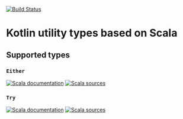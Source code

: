 [![Build Status](https://travis-ci.org/sczerwinski/kotlin-util.svg?branch=develop)](https://travis-ci.org/sczerwinski/kotlin-util)

# Kotlin utility types based on Scala

## Supported types

### `Either`

[![Scala documentation](https://img.shields.io/badge/scala-docs-blue.svg)](http://www.scala-lang.org/api/2.9.3/scala/Either.html)
[![Scala sources](https://img.shields.io/badge/scala-sources-blue.svg)](https://github.com/scala/scala/blob/v2.9.3/src/library/scala/Either.scala)

### `Try`

[![Scala documentation](https://img.shields.io/badge/scala-docs-blue.svg)](http://www.scala-lang.org/api/2.9.3/scala/util/Try.html)
[![Scala sources](https://img.shields.io/badge/scala-sources-blue.svg)](https://github.com/scala/scala/blob/v2.9.3/src/library/scala/util/Try.scala)
